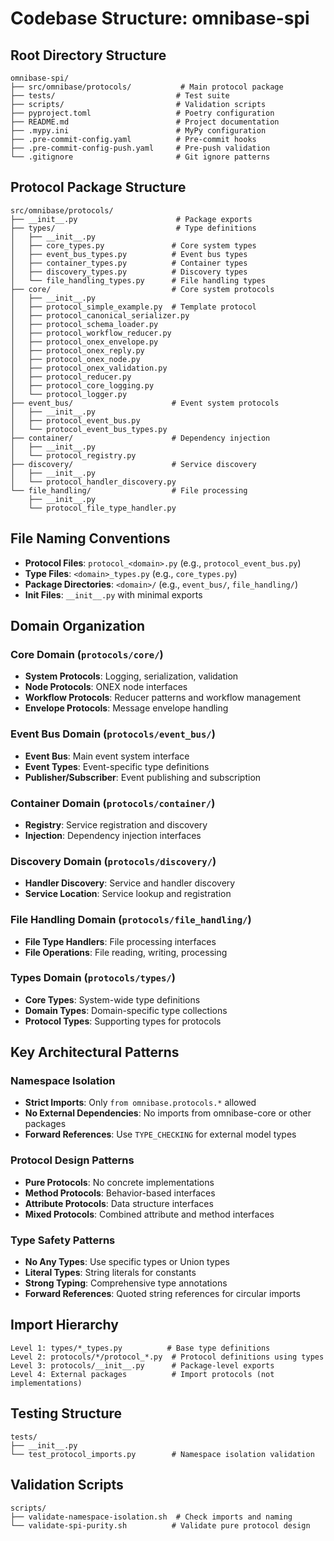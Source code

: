 # Codebase Structure: omnibase-spi

## Root Directory Structure
```
omnibase-spi/
├── src/omnibase/protocols/           # Main protocol package
├── tests/                           # Test suite
├── scripts/                         # Validation scripts
├── pyproject.toml                   # Poetry configuration
├── README.md                        # Project documentation
├── .mypy.ini                        # MyPy configuration
├── .pre-commit-config.yaml          # Pre-commit hooks
├── .pre-commit-config-push.yaml     # Pre-push validation
└── .gitignore                       # Git ignore patterns
```

## Protocol Package Structure
```
src/omnibase/protocols/
├── __init__.py                      # Package exports
├── types/                           # Type definitions
│   ├── __init__.py
│   ├── core_types.py               # Core system types
│   ├── event_bus_types.py          # Event bus types  
│   ├── container_types.py          # Container types
│   ├── discovery_types.py          # Discovery types
│   └── file_handling_types.py      # File handling types
├── core/                           # Core system protocols
│   ├── __init__.py
│   ├── protocol_simple_example.py  # Template protocol
│   ├── protocol_canonical_serializer.py
│   ├── protocol_schema_loader.py
│   ├── protocol_workflow_reducer.py
│   ├── protocol_onex_envelope.py
│   ├── protocol_onex_reply.py
│   ├── protocol_onex_node.py
│   ├── protocol_onex_validation.py
│   ├── protocol_reducer.py
│   ├── protocol_core_logging.py
│   └── protocol_logger.py
├── event_bus/                      # Event system protocols
│   ├── __init__.py
│   ├── protocol_event_bus.py
│   └── protocol_event_bus_types.py
├── container/                      # Dependency injection
│   ├── __init__.py
│   └── protocol_registry.py
├── discovery/                      # Service discovery
│   ├── __init__.py
│   └── protocol_handler_discovery.py
└── file_handling/                  # File processing
    ├── __init__.py
    └── protocol_file_type_handler.py
```

## File Naming Conventions
- **Protocol Files**: `protocol_<domain>.py` (e.g., `protocol_event_bus.py`)
- **Type Files**: `<domain>_types.py` (e.g., `core_types.py`)
- **Package Directories**: `<domain>/` (e.g., `event_bus/`, `file_handling/`)
- **Init Files**: `__init__.py` with minimal exports

## Domain Organization

### Core Domain (`protocols/core/`)
- **System Protocols**: Logging, serialization, validation
- **Node Protocols**: ONEX node interfaces
- **Workflow Protocols**: Reducer patterns and workflow management
- **Envelope Protocols**: Message envelope handling

### Event Bus Domain (`protocols/event_bus/`)  
- **Event Bus**: Main event system interface
- **Event Types**: Event-specific type definitions
- **Publisher/Subscriber**: Event publishing and subscription

### Container Domain (`protocols/container/`)
- **Registry**: Service registration and discovery
- **Injection**: Dependency injection interfaces

### Discovery Domain (`protocols/discovery/`)
- **Handler Discovery**: Service and handler discovery
- **Service Location**: Service lookup and registration

### File Handling Domain (`protocols/file_handling/`)
- **File Type Handlers**: File processing interfaces
- **File Operations**: File reading, writing, processing

### Types Domain (`protocols/types/`)
- **Core Types**: System-wide type definitions
- **Domain Types**: Domain-specific type collections
- **Protocol Types**: Supporting types for protocols

## Key Architectural Patterns

### Namespace Isolation
- **Strict Imports**: Only `from omnibase.protocols.*` allowed
- **No External Dependencies**: No imports from omnibase-core or other packages
- **Forward References**: Use `TYPE_CHECKING` for external model types

### Protocol Design Patterns
- **Pure Protocols**: No concrete implementations
- **Method Protocols**: Behavior-based interfaces
- **Attribute Protocols**: Data structure interfaces
- **Mixed Protocols**: Combined attribute and method interfaces

### Type Safety Patterns
- **No Any Types**: Use specific types or Union types
- **Literal Types**: String literals for constants
- **Strong Typing**: Comprehensive type annotations
- **Forward References**: Quoted string references for circular imports

## Import Hierarchy
```
Level 1: types/*_types.py          # Base type definitions
Level 2: protocols/*/protocol_*.py  # Protocol definitions using types
Level 3: protocols/__init__.py      # Package-level exports
Level 4: External packages          # Import protocols (not implementations)
```

## Testing Structure
```
tests/
├── __init__.py
└── test_protocol_imports.py        # Namespace isolation validation
```

## Validation Scripts
```
scripts/
├── validate-namespace-isolation.sh  # Check imports and naming
└── validate-spi-purity.sh          # Validate pure protocol design
```